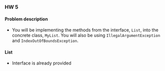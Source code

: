 ### HW 5

#### Problem description 
- You will be implementing the methods from the interface, `List`, into the concrete class, `MyList`. You will also be using `IllegalArgumentException` and `IndexOutOfBoundsException`. 

#### List 
- Interface is already provided 


